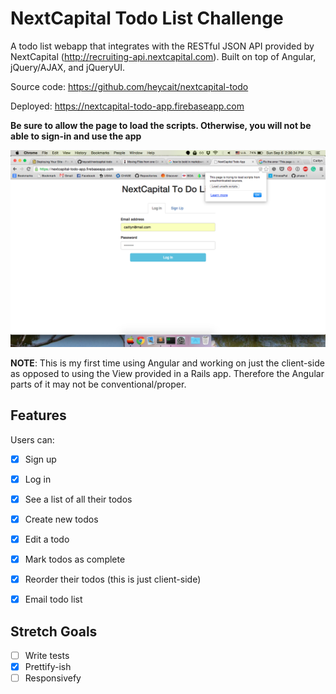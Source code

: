 # NextCapital Todo List Challenge

A todo list webapp that integrates with the RESTful JSON API provided by NextCapital (http://recruiting-api.nextcapital.com). Built on top of Angular, jQuery/AJAX, and jQueryUI.

Source code: https://github.com/heycait/nextcapital-todo

Deployed: https://nextcapital-todo-app.firebaseapp.com

**Be sure to allow the page to load the scripts. Otherwise, you will not be able to sign-in and use the app**

![Browser blocking sample](load-script.png)

**NOTE**: This is my first time using Angular and working on just the client-side as opposed to using the View provided in a Rails app. Therefore the Angular parts of it may not be conventional/proper.


## Features

Users can:

- [X] Sign up
- [X] Log in
- [X] See a list of all their todos
- [X] Create new todos
- [X] Edit a todo
- [X] Mark todos as complete
- [X] Reorder their todos (this is just client-side)
- [X] Email todo list


## Stretch Goals
- [ ] Write tests
- [X] Prettify-ish
- [ ] Responsivefy
